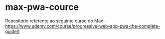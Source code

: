 # max-pwa-cource
Repositório referente ao seguinte curso do Max - https://www.udemy.com/course/progressive-web-app-pwa-the-complete-guide/l
